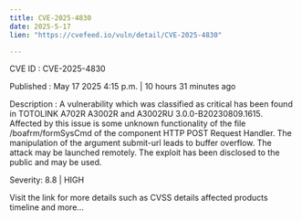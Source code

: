```yaml
---
title: CVE-2025-4830
date: 2025-5-17
lien: "https://cvefeed.io/vuln/detail/CVE-2025-4830"

---
```


CVE ID : CVE-2025-4830

Published :  May 17
2025
4:15 p.m. | 10 hours
31 minutes ago

Description : A vulnerability
which was classified as critical
has been found in TOTOLINK A702R
A3002R and A3002RU 3.0.0-B20230809.1615. Affected by this issue is some unknown functionality of the file /boafrm/formSysCmd of the component HTTP POST Request Handler. The manipulation of the argument submit-url leads to buffer overflow. The attack may be launched remotely. The exploit has been disclosed to the public and may be used.

Severity: 8.8 | HIGH

Visit the link for more details
such as CVSS details
affected products
timeline
and more...
